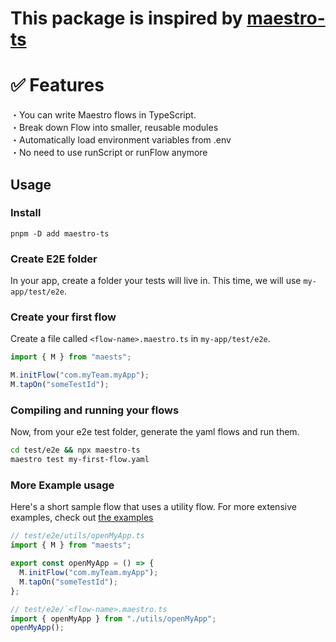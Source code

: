# This package is inspired by [maestro-ts](https:/google.com)

# ✅ Features

・You can write Maestro flows in TypeScript.  
・Break down Flow into smaller, reusable modules  
・Automatically load environment variables from .env  
・No need to use runScript or runFlow anymore

## Usage

### Install

```sh:
pnpm -D add maestro-ts
```

### Create E2E folder

In your app, create a folder your tests will live in.
This time, we will use `my-app/test/e2e`.

### Create your first flow

Create a file called `<flow-name>.maestro.ts` in `my-app/test/e2e`.

```typescript
import { M } from "maests";

M.initFlow("com.myTeam.myApp");
M.tapOn("someTestId");
```

### Compiling and running your flows

Now, from your e2e test folder, generate the yaml flows and run them.

```sh
cd test/e2e && npx maestro-ts
maestro test my-first-flow.yaml
```

### More Example usage

Here's a short sample flow that uses a utility flow. For more extensive examples, check out [the examples](example/sample-flow.maestro.ts)

```typescript
// test/e2e/utils/openMyApp.ts
import { M } from "maests";

export const openMyApp = () => {
  M.initFlow("com.myTeam.myApp");
  M.tapOn("someTestId");
};

// test/e2e/`<flow-name>.maestro.ts
import { openMyApp } from "./utils/openMyApp";
openMyApp();
```
